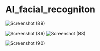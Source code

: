 # AI_facial_recogniton

![Screenshot (89)](https://github.com/user-attachments/assets/3071f481-183b-48c2-9770-b4e077984acf)

![Screenshot (86)](https://github.com/user-attachments/assets/b1859ee9-448d-4660-87b5-eee137d7868d)
![Screenshot (88)](https://github.com/user-attachments/assets/cd49ea93-7580-429d-9a0c-5aed4a61c196)

![Screenshot (90)](https://github.com/user-attachments/assets/7374c869-5441-4cc4-b1e9-8b402e109f88)

